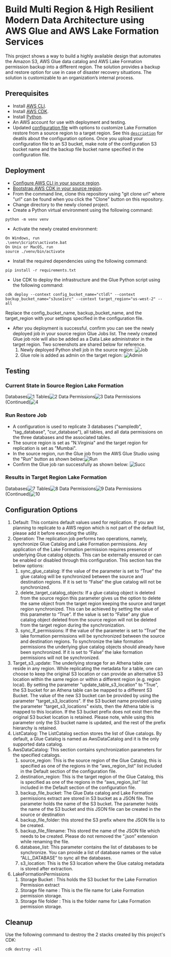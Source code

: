 # Build Multi Region & High Resilient Modern Data Architecture using AWS Glue and AWS Lake Formation Services

This project shows a way to build a highly available design that automates the Amazon S3, AWS Glue data catalog and AWS Lake Formation permission backup into a different region. The solution provides a backup and restore option for use in case of disaster recovery situations. The solution is customizable to an organization’s internal process. 

## Prerequisites
- Install [AWS CLI](https://aws.amazon.com/cli/).
- Install [AWS CDK](https://aws.amazon.com/cdk/).
- Install [Python](https://www.python.org/downloads/).
- An AWS account for use with deployment and testing.
- Updated [configuration file](./glue_config.conf) with options to customize Lake Formation restore from a source region to a target region. See this [`description`](#configuration-options) for deatils about the configuration options. Once you upload your configuration file to an S3 bucket, make note of the configuration S3 bucket name and the backup file bucket name specified in the configuration file. 

## Deployment
- [Configure AWS CLI in your source region](https://docs.aws.amazon.com/cli/latest/userguide/cli-chap-configure.html).
- [Bootstrap AWS CDK in your source region](https://docs.aws.amazon.com/cdk/v2/guide/bootstrapping.html).
- From the command line, clone this repository using "git clone url" where "url" can be found when you click the "Clone" button on this repository.
- Change directory to the newly cloned project.
- Create a Python virtual environment using the following command:
```
python -m venv venv
```
- Activate the newly created environment:
```
On Windows, run
.\venv\Scripts\activate.bat
On Unix or MacOS, run
source ./venv/bin/activate
```
- Install the required dependencies using the following command:
```
pip install -r requirements.txt
```
- Use CDK to deploy the infrastructure and the Glue Python script using the following command:
```
cdk deploy --context config_bucket_name="ctldl" --context backup_bucket_name="s3use1src" --context target_region="us-west-2" --all
```
Replace the config_bucket_name, backup_bucket_name, and the target_region with your settings specified in the configuration file. 
- After you deployment is successful, confirm you can see the newly deployed job in your source region Glue Jobs list. The newly created Glue job role will also be added as a Data Lake administrator in the target region. Two screenshots are shared below for reference.
    1. Newly deployed Python shell job in the source region:
![Job](./images/pyjob.PNG)
    2. Glue role is added as admin on the target region: ![Admin](./images/role-as-admin.PNG)


## Testing
### Current State in Source Region Lake Formation
Databases![1](./images/1.png)
Tables![2](./images/2.png)
Data Permissions![3](./images/3.png)
Data Permissions (Continued)![4](./images/4.png)

### Run Restore Job
- A configuration is used to replicate 3 databases ("sampledb", "tag_database", "cur_database"), all tables, and all data permissions on the three databases and the associated tables.
- The source region is set as "N.Virginia" and the target region for replication is set as "Mumbai".
- In the source region, run the Glue job from the AWS Glue Studio using the "Run" button as shown below:![Run](./images/pyjob.PNG)
- Confirm the Glue job ran successfully as shown below: ![Succ](./images/succ-run.PNG)

### Results in Target Region Lake Formation
Databases![7](./images/7.png)
Tables![8](./images/8.png)
Data Permissions![9](./images/9.png)
Data Permissions (Continued)![10](./images/10.png)

## Configuration Options
1.	Default: This contains default values used for replication. If you are planning to replicate to a AWS region which is not part of the default list, please add it before executing the utility.
2.	Operation: The replication job performs two operations, namely, synchronize Glue Catalog and Lake Formation permissions. Any application of the Lake Formation permission requires presence of underlying Glue catalog objects. This can be externally ensured or can be enabled or disabled through this configuration. This section has the below options:
    1.	sync_glue_catalog: If the value of the parameter is set to “True” the glue catalog will be synchronized between the source and destination regions. If it is set to “False” the glue catalog will not be synchronized.
    2.	delete_target_catalog_objects: If a glue catalog object is deleted from the source region this parameter gives us the option to delete the same object from the target region keeping the source and target region synchronized. This can be achieved by setting the value of this parameter to “True”. If the value is set to “False” any glue catalog object deleted from the source region will not be deleted from the target region during the synchronization.
    3.	sync_lf_permissions: If the value of the parameter is set to “True” the lake formation permissions will be synchronized between the source and destination regions. To synchronize the lake formation permissions the underlying glue catalog objects should already have been synchronized. If it is set to “False” the lake formation permissions will not be synchronized.
3.	Target_s3_update: The underlying storage for an Athena table can reside in any region. While replicating the metadata for a table, one can choose to keep the original S3 location or can provide an alternative S3 location within the same region or within a different region (e.g. region local). By setting the parameter "update_table_s3_location" to "True", the S3 bucket for an Athena table can be mapped to a different S3 Bucket. The value of the new S3 bucket can be provided by using the parameter "target_s3_locations". If the S3 bucket name provided using the parameter "target_s3_locations" exists, then the Athena table is mapped to this location. If the S3 bucket prefix does not exist then the original S3 bucket location is retained. Please note, while using this parameter only the S3 bucket name is updated, and the rest of the prefix hierarchy is retained.
4.	ListCatalog: The ListCatalog section stores the list of Glue catalogs. By default, a Glue Catalog is named as AwsDataCatalog and it is the only supported data catalog. 
5.	AwsDataCatalog: This section contains synchronization parameters for the specified catalogs.
    1.	source_region: This is the source region of the Glue Catalog, this is specified as one of the regions in the “aws_region_list” list included in the Default section of the configuration file.
    2.	destination_region: This is the target region of the Glue Catalog, this is specified as one of the regions in the “aws_region_list” list included in the Default section of the configuration file.
    3.	backup_file_bucket: The Glue Data catalog and Lake Formation permissions extract are stored in S3 bucket as a JSON file. The parameter holds the name of the S3 bucket. The parameter holds the name of the S3 bucket and this JSON file can be created in the source or destination
    4.	backup_file_folder: this stored the S3 prefix where the JSON file is to be created.
    5.	backup_file_filename: This stored the name of the JSON file which needs to be created. Please do not removed the “.json” extension while renaming the file.
    6.	database_list: This parameter contains the list of databases to be synchronize. You can provide a list of database names or the value “ALL_DATABASE” to sync all the databases.
    7.	s3_location: This is the S3 location where the Glue catalog metadata is stored after extraction. 
6.	LakeFormationPermissions 
    1.	Storage Bucket : This holds the S3 bucket for the Lake Formation Permission extract
    2.	Storage file name : This is the file name for Lake Formation permission storage. 
    3.	Storage file folder : This is the folder name for Lake Formation permission storage. 

## Cleanup
Use the following command to destroy the 2 stacks created by this project's CDK:
```
cdk destroy -all
```
